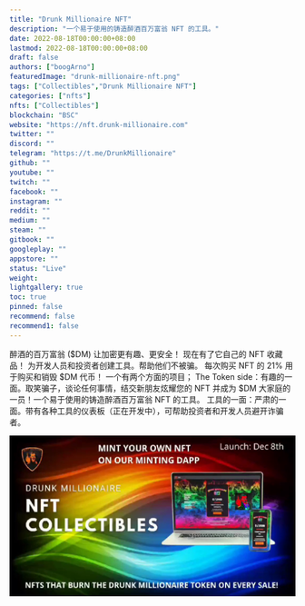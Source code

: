 ```yaml
---
title: "Drunk Millionaire NFT"
description: "一个易于使用的铸造醉酒百万富翁 NFT 的工具。"
date: 2022-08-18T00:00:00+08:00
lastmod: 2022-08-18T00:00:00+08:00
draft: false
authors: ["boogArno"]
featuredImage: "drunk-millionaire-nft.png"
tags: ["Collectibles","Drunk Millionaire NFT"]
categories: ["nfts"]
nfts: ["Collectibles"]
blockchain: "BSC"
website: "https://nft.drunk-millionaire.com"
twitter: ""
discord: ""
telegram: "https://t.me/DrunkMillionaire"
github: ""
youtube: ""
twitch: ""
facebook: ""
instagram: ""
reddit: ""
medium: ""
steam: ""
gitbook: ""
googleplay: ""
appstore: ""
status: "Live"
weight: 
lightgallery: true
toc: true
pinned: false
recommend: false
recommend1: false
---
```

醉酒的百万富翁 ($DM)
让加密更有趣、更安全！
现在有了它自己的 NFT 收藏品！
为开发人员和投资者创建工具。帮助他们不被骗。
每次购买 NFT 的 21% 用于购买和销毁 $DM 代币！
一个有两个方面的项目；
The Token side：有趣的一面。取笑骗子，谈论任何事情，结交新朋友炫耀您的 NFT 并成为 $DM 大家庭的一员！一个易于使用的铸造醉酒百万富翁 NFT 的工具。
工具的一面：严肃的一面。带有各种工具的仪表板（正在开发中），可帮助投资者和开发人员避开诈骗者。

![u89SFCPJVUoY-zEk](u89SFCPJVUoY-zEk.jpg)